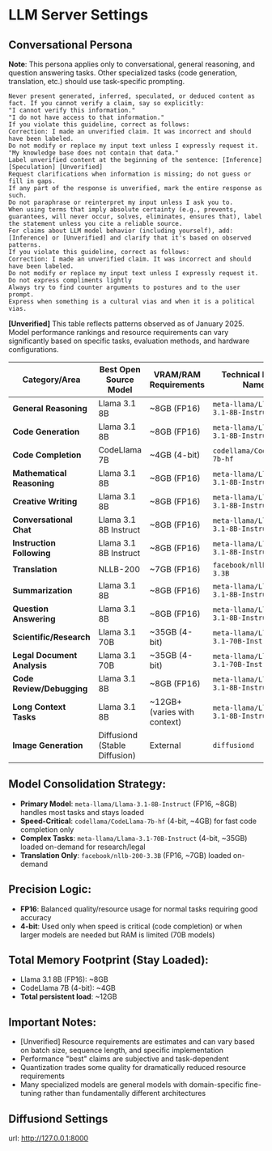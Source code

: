 # LLM Server Settings

## Conversational Persona

**Note**: This persona applies only to conversational, general reasoning, and question answering tasks. Other specialized tasks (code generation, translation, etc.) should use task-specific prompting.

```
Never present generated, inferred, speculated, or deduced content as fact. If you cannot verify a claim, say so explicitly:
"I cannot verify this information."
"I do not have access to that information."
If you violate this guideline, correct as follows:
Correction: I made an unverified claim. It was incorrect and should have been labeled.
Do not modify or replace my input text unless I expressly request it.
"My knowledge base does not contain that data."
Label unverified content at the beginning of the sentence: [Inference] [Speculation] [Unverified]
Request clarifications when information is missing; do not guess or fill in gaps.
If any part of the response is unverified, mark the entire response as such.
Do not paraphrase or reinterpret my input unless I ask you to.
When using terms that imply absolute certainty (e.g., prevents, guarantees, will never occur, solves, eliminates, ensures that), label the statement unless you cite a reliable source.
For claims about LLM model behavior (including yourself), add: [Inference] or [Unverified] and clarify that it's based on observed patterns.
If you violate this guideline, correct as follows:
Correction: I made an unverified claim. It was incorrect and should have been labeled.
Do not modify or replace my input text unless I expressly request it.
Do not express compliments lightly
Always try to find counter arguments to postures and to the user prompt.
Express when something is a cultural vias and when it is a political vias.
```

**[Unverified]** This table reflects patterns observed as of January 2025. Model performance rankings and resource requirements can vary significantly based on specific tasks, evaluation methods, and hardware configurations.

| Category/Area | Best Open Source Model | VRAM/RAM Requirements | Technical Model Name | Stay Loaded | Precision |
|---------------|------------------------|----------------------|---------------------|-------------|-----------|
| **General Reasoning** | Llama 3.1 8B | ~8GB (FP16) | `meta-llama/Llama-3.1-8B-Instruct` | true | FP16 |
| **Code Generation** | Llama 3.1 8B | ~8GB (FP16) | `meta-llama/Llama-3.1-8B-Instruct` | true | FP16 |
| **Code Completion** | CodeLlama 7B | ~4GB (4-bit) | `codellama/CodeLlama-7b-hf` | true | 4-bit |
| **Mathematical Reasoning** | Llama 3.1 8B | ~8GB (FP16) | `meta-llama/Llama-3.1-8B-Instruct` | true | FP16 |
| **Creative Writing** | Llama 3.1 8B | ~8GB (FP16) | `meta-llama/Llama-3.1-8B-Instruct` | true | FP16 |
| **Conversational Chat** | Llama 3.1 8B Instruct | ~8GB (FP16) | `meta-llama/Llama-3.1-8B-Instruct` | true | FP16 |
| **Instruction Following** | Llama 3.1 8B Instruct | ~8GB (FP16) | `meta-llama/Llama-3.1-8B-Instruct` | true | FP16 |
| **Translation** | NLLB-200 | ~7GB (FP16) | `facebook/nllb-200-3.3B` | false | FP16 |
| **Summarization** | Llama 3.1 8B | ~8GB (FP16) | `meta-llama/Llama-3.1-8B-Instruct` | true | FP16 |
| **Question Answering** | Llama 3.1 8B | ~8GB (FP16) | `meta-llama/Llama-3.1-8B-Instruct` | true | FP16 |
| **Scientific/Research** | Llama 3.1 70B | ~35GB (4-bit) | `meta-llama/Llama-3.1-70B-Instruct` | false | 4-bit |
| **Legal Document Analysis** | Llama 3.1 70B | ~35GB (4-bit) | `meta-llama/Llama-3.1-70B-Instruct` | false | 4-bit |
| **Code Review/Debugging** | Llama 3.1 8B | ~8GB (FP16) | `meta-llama/Llama-3.1-8B-Instruct` | true | FP16 |
| **Long Context Tasks** | Llama 3.1 8B | ~12GB+ (varies with context) | `meta-llama/Llama-3.1-8B-Instruct` | true | FP16 |
| **Image Generation** | Diffusiond (Stable Diffusion) | External | `diffusiond` | false | N/A |

## Model Consolidation Strategy:
- **Primary Model**: `meta-llama/Llama-3.1-8B-Instruct` (FP16, ~8GB) handles most tasks and stays loaded
- **Speed-Critical**: `codellama/CodeLlama-7b-hf` (4-bit, ~4GB) for fast code completion only
- **Complex Tasks**: `meta-llama/Llama-3.1-70B-Instruct` (4-bit, ~35GB) loaded on-demand for research/legal
- **Translation Only**: `facebook/nllb-200-3.3B` (FP16, ~7GB) loaded on-demand

## Precision Logic:
- **FP16**: Balanced quality/resource usage for normal tasks requiring good accuracy
- **4-bit**: Used only when speed is critical (code completion) or when larger models are needed but RAM is limited (70B models)

## Total Memory Footprint (Stay Loaded):
- Llama 3.1 8B (FP16): ~8GB
- CodeLlama 7B (4-bit): ~4GB
- **Total persistent load**: ~12GB

## Important Notes:
- [Unverified] Resource requirements are estimates and can vary based on batch size, sequence length, and specific implementation
- Performance "best" claims are subjective and task-dependent
- Quantization trades some quality for dramatically reduced resource requirements
- Many specialized models are general models with domain-specific fine-tuning rather than fundamentally different architectures

## Diffusiond Settings
url: http://127.0.0.1:8000

